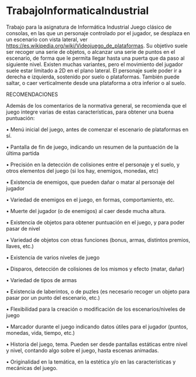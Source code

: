 # TrabajoInformaticaIndustrial
Trabajo para la asignatura de Informática Industrial
Juego clásico de consolas, en las que un personaje controlado por el jugador, se desplaza en un
escenario con vista lateral, ver https://es.wikipedia.org/wiki/Videojuego_de_plataformas. Su
objetivo suele ser recoger una serie de objetos, o alcanzar una serie de puntos en el escenario,
de forma que le permita llegar hasta una puerta que da paso al siguiente nivel. Existen muchas
variantes, pero el movimiento del jugador suele estar limitado a 2D en el plano lateral. El
personaje suele poder ir a derecha e izquierda, sostenido por suelo o plataformas. También
puede saltar, o caer verticalmente desde una plataforma a otra inferior o al suelo.

RECOMENDACIONES

Además de los comentarios de la normativa general, se recomienda que el juego integre varias
de estas características, para obtener una buena puntuación:

• Menú inicial del juego, antes de comenzar el escenario de plataformas en sí.

• Pantalla de fin de juego, indicando un resumen de la puntuación de la última partida

• Precisión en la detección de colisiones entre el personaje y el suelo, y otros elementos
del juego (si los hay, enemigos, monedas, etc)

• Existencia de enemigos, que pueden dañar o matar al personaje del jugador

• Variedad de enemigos en el juego, en formas, comportamiento, etc.

• Muerte del jugador (o de enemigos) al caer desde mucha altura.

• Existencia de objetos para obtener puntuación en el juego, y para poder pasar de nivel

• Variedad de objetos con otras funciones (bonus, armas, distintos premios, llaves, etc.)

• Existencia de varios niveles de juego

• Disparos, detección de colisiones de los mismos y efecto (matar, dañar)

• Variedad de tipos de armas

• Existencia de laberintos, o de puzles (es necesario recoger un objeto para pasar por un
punto del escenario, etc.)

• Flexibilidad para la creación o modificación de los escenarios/niveles de juego

• Marcador durante el juego indicando datos útiles para el jugador (puntos, monedas,
vida, tiempo, etc.)

• Historia del juego, tema. Pueden ser desde pantallas estáticas entre nivel y nivel,
contando algo sobre el juego, hasta escenas animadas.

• Originalidad en la temática, en la estética y/o en las características y mecánicas del
juego.
